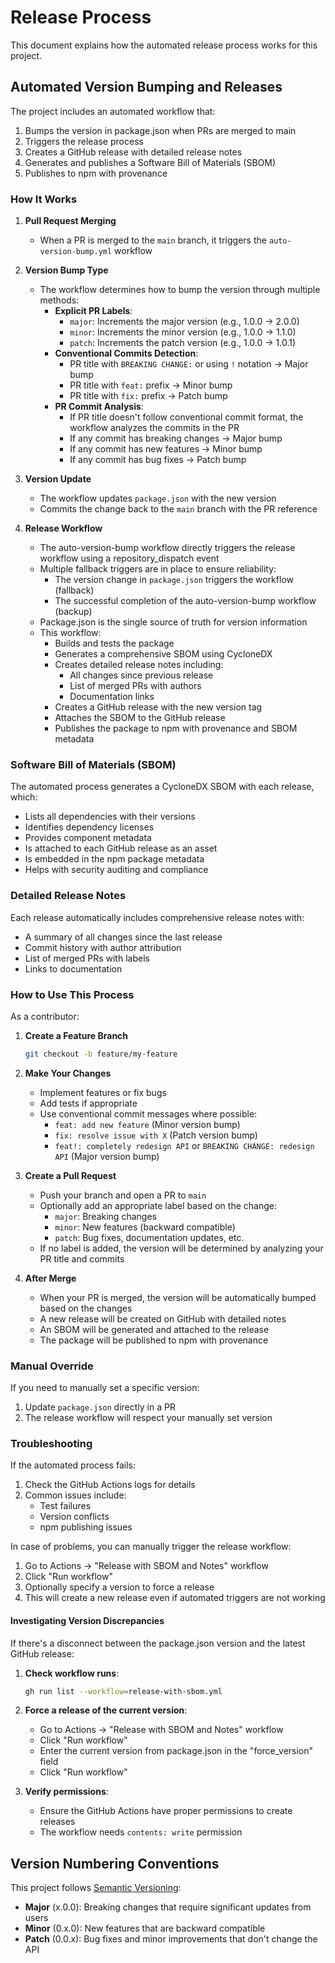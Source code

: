 # Release Process

This document explains how the automated release process works for this project.

## Automated Version Bumping and Releases

The project includes an automated workflow that:
1. Bumps the version in package.json when PRs are merged to main
2. Triggers the release process
3. Creates a GitHub release with detailed release notes
4. Generates and publishes a Software Bill of Materials (SBOM)
5. Publishes to npm with provenance

### How It Works

1. **Pull Request Merging**
   - When a PR is merged to the `main` branch, it triggers the `auto-version-bump.yml` workflow

2. **Version Bump Type**
   - The workflow determines how to bump the version through multiple methods:
     - **Explicit PR Labels**:
       - `major`: Increments the major version (e.g., 1.0.0 → 2.0.0)
       - `minor`: Increments the minor version (e.g., 1.0.0 → 1.1.0)
       - `patch`: Increments the patch version (e.g., 1.0.0 → 1.0.1)
     - **Conventional Commits Detection**:
       - PR title with `BREAKING CHANGE:` or using `!` notation → Major bump
       - PR title with `feat:` prefix → Minor bump
       - PR title with `fix:` prefix → Patch bump
     - **PR Commit Analysis**:
       - If PR title doesn't follow conventional commit format, the workflow analyzes the commits in the PR
       - If any commit has breaking changes → Major bump
       - If any commit has new features → Minor bump
       - If any commit has bug fixes → Patch bump

3. **Version Update**
   - The workflow updates `package.json` with the new version
   - Commits the change back to the `main` branch with the PR reference

4. **Release Workflow**
   - The auto-version-bump workflow directly triggers the release workflow using a repository_dispatch event
   - Multiple fallback triggers are in place to ensure reliability:
     - The version change in `package.json` triggers the workflow (fallback)
     - The successful completion of the auto-version-bump workflow (backup)
   - Package.json is the single source of truth for version information
   - This workflow:
     - Builds and tests the package
     - Generates a comprehensive SBOM using CycloneDX
     - Creates detailed release notes including:
       - All changes since previous release
       - List of merged PRs with authors
       - Documentation links
     - Creates a GitHub release with the new version tag
     - Attaches the SBOM to the GitHub release
     - Publishes the package to npm with provenance and SBOM metadata

### Software Bill of Materials (SBOM)

The automated process generates a CycloneDX SBOM with each release, which:
- Lists all dependencies with their versions
- Identifies dependency licenses
- Provides component metadata
- Is attached to each GitHub release as an asset
- Is embedded in the npm package metadata
- Helps with security auditing and compliance

### Detailed Release Notes

Each release automatically includes comprehensive release notes with:
- A summary of all changes since the last release
- Commit history with author attribution
- List of merged PRs with labels
- Links to documentation

### How to Use This Process

As a contributor:

1. **Create a Feature Branch**
   ```bash
   git checkout -b feature/my-feature
   ```

2. **Make Your Changes**
   - Implement features or fix bugs
   - Add tests if appropriate
   - Use conventional commit messages where possible:
     - `feat: add new feature` (Minor version bump)
     - `fix: resolve issue with X` (Patch version bump)
     - `feat!: completely redesign API` or `BREAKING CHANGE: redesign API` (Major version bump)

3. **Create a Pull Request**
   - Push your branch and open a PR to `main`
   - Optionally add an appropriate label based on the change:
     - `major`: Breaking changes
     - `minor`: New features (backward compatible)
     - `patch`: Bug fixes, documentation updates, etc.
   - If no label is added, the version will be determined by analyzing your PR title and commits

4. **After Merge**
   - When your PR is merged, the version will be automatically bumped based on the changes
   - A new release will be created on GitHub with detailed notes
   - An SBOM will be generated and attached to the release
   - The package will be published to npm with provenance

### Manual Override

If you need to manually set a specific version:

1. Update `package.json` directly in a PR
2. The release workflow will respect your manually set version

### Troubleshooting

If the automated process fails:

1. Check the GitHub Actions logs for details
2. Common issues include:
   - Test failures
   - Version conflicts
   - npm publishing issues

In case of problems, you can manually trigger the release workflow:

1. Go to Actions → "Release with SBOM and Notes" workflow
2. Click "Run workflow"
3. Optionally specify a version to force a release
4. This will create a new release even if automated triggers are not working

#### Investigating Version Discrepancies

If there's a disconnect between the package.json version and the latest GitHub release:

1. **Check workflow runs**:
   ```bash
   gh run list --workflow=release-with-sbom.yml
   ```

2. **Force a release of the current version**:
   - Go to Actions → "Release with SBOM and Notes" workflow 
   - Click "Run workflow"
   - Enter the current version from package.json in the "force_version" field
   - Click "Run workflow"

3. **Verify permissions**:
   - Ensure the GitHub Actions have proper permissions to create releases
   - The workflow needs `contents: write` permission

## Version Numbering Conventions

This project follows [Semantic Versioning](https://semver.org/):

- **Major** (x.0.0): Breaking changes that require significant updates from users
- **Minor** (0.x.0): New features that are backward compatible
- **Patch** (0.0.x): Bug fixes and minor improvements that don't change the API
